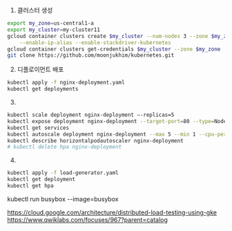1. 클러스터 생성

```bash
export my_zone=us-central1-a
export my_cluster=my-cluster11
gcloud container clusters create $my_cluster --num-nodes 3 --zone $my_zone \
    --enable-ip-alias --enable-stackdriver-kubernetes
gcloud container clusters get-credentials $my_cluster --zone $my_zone
git clone https://github.com/moonjukhim/kubernetes.git
```

2. 디플로이먼트 배포

```bash
kubectl apply -f nginx-deployment.yaml
kubectl get deployments
```

3. 

```bash
kubectl scale deployment nginx-deployment –-replicas=5
kubectl expose deployment nginx-deployment --target-port=80 --type=NodePort
kubectl get services
kubectl autoscale deployment nginx-deployment --max 5 --min 1 --cpu-percent 5
kubectl describe horizontalpodautoscaler nginx-deployment
# kubectl delete hpa nginx-deployment
```

4. 
```bash
kubectl apply -f load-generator.yaml
kubectl get deployment
kubectl get hpa
```
kubectl run busybox --image=busybox

https://cloud.google.com/architecture/distributed-load-testing-using-gke
https://www.qwiklabs.com/focuses/967?parent=catalog